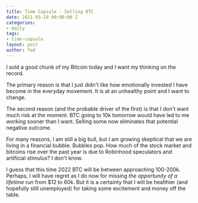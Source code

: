 ```yaml
---
title: Time Capsule - Selling BTC
date: 2021-03-19 00:00:00 Z
categories:
- daily
tags:
- time-capsule
layout: post
author: Ted
---
```


I sold a good chunk of my Bitcoin today and I want my thinking on the record. 

The primary reason is that I just didn't like how emotionally invested I have become in the everyday movement. It is at an unhealthy point and I want to change. 

The second reason (and the probable driver of the first) is that I don't want much risk at the moment. BTC going to 10k tomorrow would have led to me _working_ sooner than I want. Selling some now eliminates that potential negative outcome.

For many reasons, I am still a big bull, but I am growing skeptical that we are living in a financial bubble. Bubbles pop. How much of the stock market and bitcoins rise over the past year is due to Robinhood speculators and artificial stimulus? I don't know. 

I guess that this time 2022 BTC will be between approaching 100-200k. Perhaps, I will have regret as I do now for missing _the opportunity of a lifetime_ run from $12 to 60k. But it is a certainty that I will be healthier (and hopefully still unemployed) for taking some excitement and money off the table.
